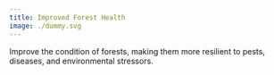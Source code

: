 ```yaml
---
title: Improved Forest Health
image: ./dummy.svg
---
```


Improve the condition of forests, making them more resilient to pests, diseases, and environmental stressors.

